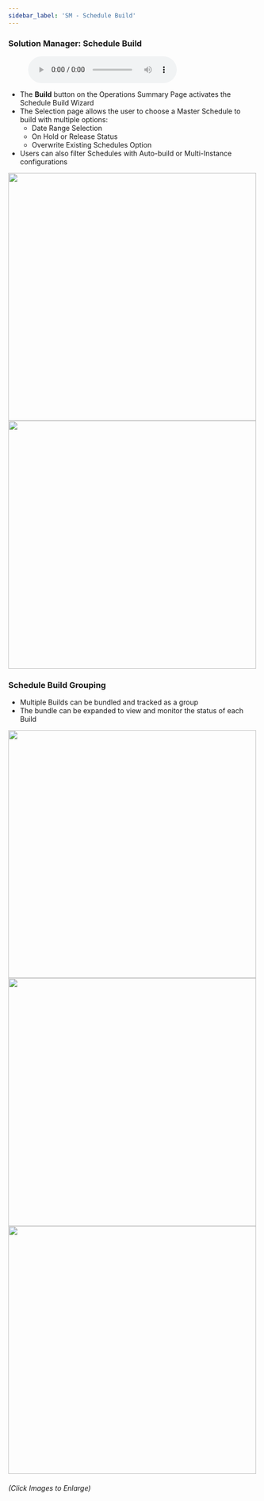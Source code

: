 ```yaml
---
sidebar_label: 'SM - Schedule Build'
---
```


### Solution Manager: Schedule Build

<figure>
    <audio
        controls
        src="audiobasic/SolutionManagerScheduleBuild.mp3">
            Your browser does not support the
            <code>audio</code> element.
    </audio>
</figure>

* The **Build** button on the Operations Summary Page activates the Schedule Build Wizard
* The Selection page allows the user to choose a Master Schedule to build with multiple options:
  * Date Range Selection
  * On Hold or Release Status
  * Overwrite Existing Schedules Option
* Users can also filter Schedules with Auto-build or Multi-Instance configurations

<a href="imgbasic/Picture59.png" target="_blank"><img src="imgbasic/Picture59.png" width="500"></img></a>  
<a href="imgbasic/Picture60.png" target="_blank"><img src="imgbasic/Picture60.png" width="500"></img></a>  

### Schedule Build Grouping

* Multiple Builds can be bundled and tracked as a group
* The bundle can be expanded to view and monitor the status of each Build

<a href="imgbasic/Picture61.png" target="_blank"><img src="imgbasic/Picture61.png" width="500"></img></a>  
<a href="imgbasic/Picture62.png" target="_blank"><img src="imgbasic/Picture62.png" width="500"></img></a>  
<a href="imgbasic/Picture63.png" target="_blank"><img src="imgbasic/Picture63.png" width="500"></img></a>  

###### (Click Images to Enlarge)
